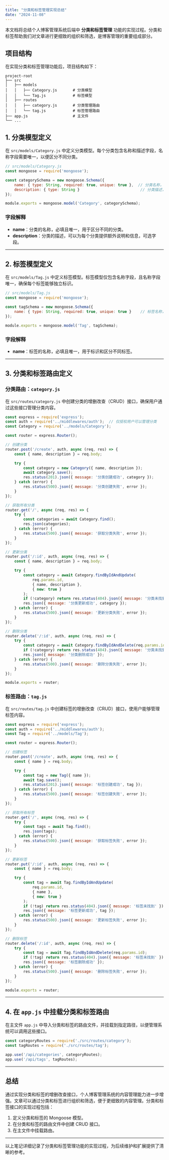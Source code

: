 ```yaml
---
title: "分类和标签管理实现总结"
date: "2024-11-08"
---
```


本文档将总结个人博客管理系统后端中 **分类和标签管理** 功能的实现过程。分类和标签帮助我们对文章进行更细致的组织和筛选，是博客管理的重要组成部分。

## 项目结构

在实现分类和标签管理功能后，项目结构如下：

```
project-root
├── src
│   ├── models
│   │   ├── Category.js       # 分类模型
│   │   └── Tag.js            # 标签模型
│   ├── routes
│   │   ├── category.js       # 分类管理路由
│   │   └── tag.js            # 标签管理路由
├── app.js                    # 主文件
└── ...
```

## 1. 分类模型定义

在 `src/models/Category.js` 中定义分类模型。每个分类包含名称和描述字段，名称字段需要唯一，以便区分不同分类。

```javascript
// src/models/Category.js
const mongoose = require('mongoose');

const categorySchema = new mongoose.Schema({
    name: { type: String, required: true, unique: true },  // 分类名称，必填且唯一
    description: { type: String }                           // 分类描述，可选
});

module.exports = mongoose.model('Category', categorySchema);
```

### 字段解释

- **name**：分类的名称，必填且唯一，用于区分不同的分类。
- **description**：分类的描述，可以为每个分类提供额外说明和信息，可选字段。

---

## 2. 标签模型定义

在 `src/models/Tag.js` 中定义标签模型。标签模型仅包含名称字段，且名称字段唯一，确保每个标签能够独立标识。

```javascript
// src/models/Tag.js
const mongoose = require('mongoose');

const tagSchema = new mongoose.Schema({
    name: { type: String, required: true, unique: true }    // 标签名称，必填且唯一
});

module.exports = mongoose.model('Tag', tagSchema);
```

### 字段解释

- **name**：标签的名称，必填且唯一，用于标识和区分不同标签。

---

## 3. 分类和标签路由定义

### 分类路由：`category.js`

在 `src/routes/category.js` 中创建分类的增删改查（CRUD）接口，确保用户通过这些接口管理分类内容。

```javascript
const express = require('express');
const auth = require('../middlewares/auth');  // 仅授权用户可以管理分类
const Category = require('../models/Category');

const router = express.Router();

// 创建分类
router.post('/create', auth, async (req, res) => {
    const { name, description } = req.body;

    try {
        const category = new Category({ name, description });
        await category.save();
        res.status(201).json({ message: '分类创建成功', category });
    } catch (error) {
        res.status(500).json({ message: '分类创建失败', error });
    }
});

// 获取所有分类
router.get('/', async (req, res) => {
    try {
        const categories = await Category.find();
        res.json(categories);
    } catch (error) {
        res.status(500).json({ message: '获取分类失败', error });
    }
});

// 更新分类
router.put('/:id', auth, async (req, res) => {
    const { name, description } = req.body;

    try {
        const category = await Category.findByIdAndUpdate(
            req.params.id,
            { name, description },
            { new: true }
        );
        if (!category) return res.status(404).json({ message: '分类未找到' });
        res.json({ message: '分类更新成功', category });
    } catch (error) {
        res.status(500).json({ message: '更新分类失败', error });
    }
});

// 删除分类
router.delete('/:id', auth, async (req, res) => {
    try {
        const category = await Category.findByIdAndDelete(req.params.id);
        if (!category) return res.status(404).json({ message: '分类未找到' });
        res.json({ message: '分类删除成功' });
    } catch (error) {
        res.status(500).json({ message: '删除分类失败', error });
    }
});

module.exports = router;
```

### 标签路由：`tag.js`

在 `src/routes/tag.js` 中创建标签的增删改查（CRUD）接口，使用户能够管理标签内容。

```javascript
const express = require('express');
const auth = require('../middlewares/auth');
const Tag = require('../models/Tag');

const router = express.Router();

// 创建标签
router.post('/create', auth, async (req, res) => {
    const { name } = req.body;

    try {
        const tag = new Tag({ name });
        await tag.save();
        res.status(201).json({ message: '标签创建成功', tag });
    } catch (error) {
        res.status(500).json({ message: '标签创建失败', error });
    }
});

// 获取所有标签
router.get('/', async (req, res) => {
    try {
        const tags = await Tag.find();
        res.json(tags);
    } catch (error) {
        res.status(500).json({ message: '获取标签失败', error });
    }
});

// 更新标签
router.put('/:id', auth, async (req, res) => {
    const { name } = req.body;

    try {
        const tag = await Tag.findByIdAndUpdate(
            req.params.id,
            { name },
            { new: true }
        );
        if (!tag) return res.status(404).json({ message: '标签未找到' });
        res.json({ message: '标签更新成功', tag });
    } catch (error) {
        res.status(500).json({ message: '更新标签失败', error });
    }
});

// 删除标签
router.delete('/:id', auth, async (req, res) => {
    try {
        const tag = await Tag.findByIdAndDelete(req.params.id);
        if (!tag) return res.status(404).json({ message: '标签未找到' });
        res.json({ message: '标签删除成功' });
    } catch (error) {
        res.status(500).json({ message: '删除标签失败', error });
    }
});

module.exports = router;
```

---

## 4. 在 `app.js` 中挂载分类和标签路由

在主文件 `app.js` 中导入分类和标签的路由文件，并挂载到指定路径，以便管理系统可以调用这些接口。

```javascript
const categoryRoutes = require('./src/routes/category');
const tagRoutes = require('./src/routes/tag');

app.use('/api/categories', categoryRoutes);
app.use('/api/tags', tagRoutes);
```

---

## 总结

通过实现分类和标签的增删改查接口，个人博客管理系统的内容管理能力进一步增强。文章可以通过分类和标签进行组织和筛选，便于更细致的内容管理。分类和标签接口的实现过程包括：

1. 定义分类和标签的 Mongoose 模型。
2. 在分类和标签的路由文件中创建 CRUD 接口。
3. 在主文件中挂载路由。

---

以上笔记详细记录了分类和标签管理功能的实现过程，为后续维护和扩展提供了清晰的参考。
